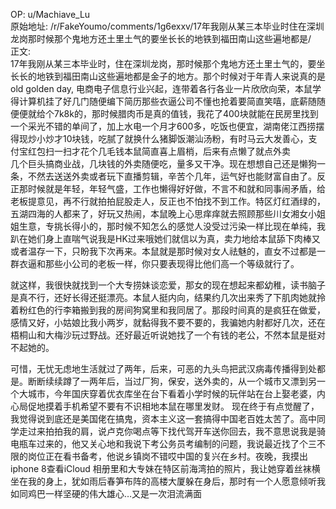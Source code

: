 
OP: u/Machiave_Lu  
原始地址: /r/FakeYoumo/comments/1g6exxv/17年我刚从某三本毕业时住在深圳龙岗那时候那个鬼地方还土里土气的要坐长长的地铁到福田南山这些遍地都是/  
正文:  
17年我刚从某三本毕业时，住在深圳龙岗，那时候那个鬼地方还土里土气的，要坐长长的地铁到福田南山这些遍地都是金子的地方。那个时候对于年青人来说真的是old golden day, 电商电子信息行业兴起，连带着各行各业一片欣欣向荣，本鼠学得计算机挂了好几门随便编下简历那些衣逼公司不懂也抢着要简直笑嘻，底薪随随便便就给个7k8k的，那时候腊肉币是真的值钱，我花了400块就能在民房里找到一个采光不错的单间了，加上水电一个月才600多，吃饭也便宜，湖南佬江西捞摆得现炒小炒才10块钱，吃腻了就换什么猪脚饭潮汕汤粉，有时马云大发善心，支付宝红包扫一扫才花个几毛钱本鼠简直喜上眉梢，后来有点懒了就点外卖  
几个巨头搞商业战，几块钱的外卖随便吃，量多又干净。现在想想自己还是懒狗一条，不然去送送外卖或者玩下直播剪辑，辛苦个几年，运气好也能财富自由了。反正那时候就是年轻，年轻气盛，工作也懒得好好做，不言不和就和同事闹矛盾，给老板提意见，再不行就拍拍屁股走人，反正也不怕找不到工作。特区灯红酒绿的，五湖四海的人都来了，好玩又热闹，本鼠晚上心思痒痒就去照顾那些川女湘女小姐姐生意，专挑长得小的，那时候不知怎么的感觉人没受过污染一样比现在单纯，我趴在她们身上直喘气说我是HK过来哦她们就信以为真，卖力地给本鼠舔下肉棒又或者温存一下，只盼我下次再来。本鼠就是那时候对女人祛魅的，直女不过都是一群衣逼和那些小公司的老板一样，你只要表现得比他们高一个等级就行了。

就这样，我很快就找到一个大专捞妹谈恋爱，那女的现在想起来都幼稚，读书脑子是真不行，还好长得还挺漂亮。本鼠人挺内向，结果约几次出来秀了下肌肉她就拎着粉红色的行李箱搬到我的房间狗窝里和我同居了。那段时间真的是疯狂在做爱，感情又好，小姑娘比我小两岁，就黏得我不要不要的，我骗她内射都好几次，还在梧桐山和大梅沙玩过野战。还好最近听说她找了一个有钱的老公，不然本鼠是挺对不起她的。

可惜，无忧无虑地生活就过了两年，后来，可恶的九头鸟把武汉病毒传播得到处都是。断断续续蹲了一两年后，当过厂狗，保安，送外卖的，从一个城市又漂到另一个大城市，今年国庆穿着优衣库坐在台下看着小学时候的玩伴站在台上娶老婆，内心局促地摸着手机希望不要有不识相地本鼠在哪里发财。
现在终于有点觉醒了，我觉得说到底还是美国佬在搞鬼，资本主义这一套搞得中国老百姓太苦了。高中同学走过来拍拍我的肩，说卢克你喝点等下找代驾开车送你回去，我不意思说我是骑电瓶车过来的，他又关心地和我说下考公务员考编制的问题，我说最近找了个三不限的岗位正在看书备考，他说乡镇岗不错哎中国的复兴在乡村。夜晚，我摸出iphone 8查看iCloud 相册里和大专妹在特区前海湾拍的照片，我让她穿着丝袜横坐在我的身上，犹如雨后春笋布阵的高楼大厦躲在身后，那时有一个人愿意倾听我如同鸡巴一样坚硬的伟大雄心…又是一次泪流满面
